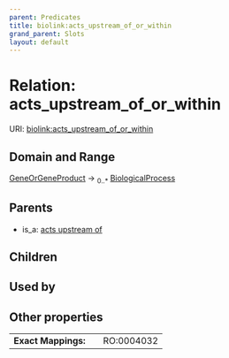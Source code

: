 ```yaml
---
parent: Predicates
title: biolink:acts_upstream_of_or_within
grand_parent: Slots
layout: default
---
```


# Relation: acts_upstream_of_or_within




URI: [biolink:acts_upstream_of_or_within](https://w3id.org/biolink/vocab/acts_upstream_of_or_within)

## Domain and Range

[GeneOrGeneProduct](GeneOrGeneProduct.md) ->  <sub>0..\*</sub> [BiologicalProcess](BiologicalProcess.md)

## Parents

 *  is_a: [acts upstream of](acts_upstream_of.md)

## Children


## Used by


## Other properties

|  |  |  |
| --- | --- | --- |
| **Exact Mappings:** | | RO:0004032 |

